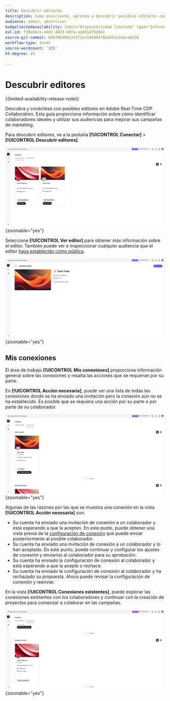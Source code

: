 ```yaml
---
title: Descubrir editores
description: Como anunciante, aprenda a descubrir posibles editores con los que colaborar mediante Adobe Real-Time CDP Collaboration
audience: admin, advertiser
badgelimitedavailability: label="Disponibilidad limitada" type="Informative" url="https://helpx.adobe.com/es/legal/product-descriptions/real-time-customer-data-platform-collaboration.html newtab=true"
exl-id: f38ed4ce-e4d2-46d3-b8fa-aa8d14f926e1
source-git-commit: 608706d00124372ac59209478ab551a3a6ce0226
workflow-type: tm+mt
source-wordcount: '325'
ht-degree: 2%

---
```


# Descubrir editores

{{limited-availability-release-note}}

Descubra y conéctese con posibles editores en Adobe Real-Time CDP Collaboration. Esta guía proporciona información sobre cómo identificar colaboradores ideales y utilizar sus audiencias para mejorar sus campañas de marketing.

Para descubrir editores, ve a la pestaña **[!UICONTROL Conectar]** > **[!UICONTROL Descubrir editores]**.

![Panel de editores de Discover en el espacio de trabajo de Connect.](/help/assets/connect/discover-publishers/discover-publishers-overview.png){zoomable="yes"}

Seleccione **[!UICONTROL Ver editor]** para obtener más información sobre el editor. También puede ver e inspeccionar cualquier audiencia que el editor [haya establecido como pública](/help/guide/setup/onboard-audiences.md#metadata-visibility).

![Detalles de un editor individual](/help/assets/connect/discover-publishers/view-publisher-profile.png){zoomable="yes"}

## Mis conexiones

El área de trabajo **[!UICONTROL Mis conexiones]** proporciona información general sobre las conexiones y resalta las acciones que se requieran por su parte.

En **[!UICONTROL Acción necesaria]**, puede ver una lista de todas las conexiones donde se ha enviado una invitación pero la conexión aún no se ha establecido. Es posible que se requiera una acción por su parte o por parte de su colaborador.

![Vista requerida para la acción en la pantalla Mis conexiones](/help/assets/connect/discover-publishers/action-required-view.png){zoomable="yes"}

Algunas de las razones por las que se muestra una conexión en la vista **[!UICONTROL Acción necesaria]** son:

* Su cuenta ha enviado una invitación de conexión a un colaborador y está esperando a que la acepten. En este punto, puede obtener una vista previa de la [configuración de conexión](/help/guide/glossary.md#connection-settings) que puede enviar posteriormente al posible colaborador.
* Su cuenta ha enviado una invitación de conexión a un colaborador y lo han aceptado. En este punto, puede continuar y configurar los ajustes de conexión y enviarlos al colaborador para su aprobación.
* Su cuenta ha enviado la configuración de conexión al colaborador y está esperando a que la acepte o rechace.
* Su cuenta ha enviado la configuración de conexión al colaborador y ha rechazado su propuesta. Ahora puede revisar la configuración de conexión y reenviar.

En la vista **[!UICONTROL Conexiones existentes]**, puede explorar las conexiones existentes con los colaboradores y continuar con la creación de proyectos para comenzar a colaborar en las campañas.

![Vista de conexiones existentes en la pantalla Mis conexiones](/help/assets/connect/discover-publishers/existing-connections-view.png){zoomable="yes"}
